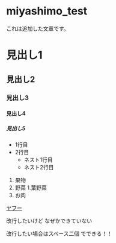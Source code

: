 # miyashimo_test
これは追加した文章です。

# 見出し1
## 見出し2
### 見出し3
#### 見出し4
##### 見出し5

- 1行目
- 2行目
    - ネスト1行目
    - ネスト2行目

1. 果物
1. 野菜
    1.葉野菜
1. お肉

[yahoo]: https://www.yahoo.co.jp/

[ヤフー][yahoo]

改行したいけど
なぜかできていない

改行したい場合はスペース二個  でできる！！